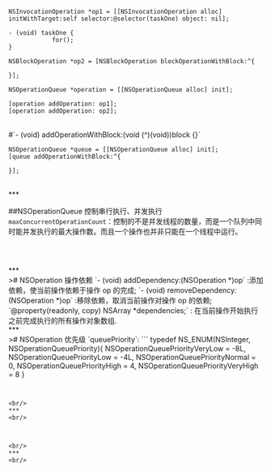```
NSInvocationOperation *op1 = [[NSInvocationOperation alloc] initWithTarget:self selector:@selector(taskOne) object: nil];

- (void) taskOne {
            for();
}

NSBlockOperation *op2 = [NSBlockOperation blockOperationWithBlock:^{

}];

NSOperationQueue *operation = [[NSOperationQueue alloc] init];

[operation addOperation: op1];
[operation addOperation: op2];

```


<br/>
#`- (void) addOperationWithBlock:(void (^)(void))block {}`

```
NSOperationQueue *queue = [[NSOperationQueue alloc] init];
[queue addOperationWithBlock:^{
      
}];

```


<br/>
***
<br/>


##NSOperationQueue 控制串行执行、并发执行
`maxConcurrentOperationCount`：控制的不是并发线程的数量，而是一个队列中同时能并发执行的最大操作数。而且一个操作也并非只能在一个线程中运行。
```


```

<br/>
***
<br/>
># NSOperation 操作依赖
`- (void) addDependency:(NSOperation *)op`  :添加依赖，使当前操作依赖于操作 op 的完成;
`- (void) removeDependency:(NSOperation *)op`  :移除依赖，取消当前操作对操作 op 的依赖;
`@property(readonly, copy) NSArray<NSOperation *> *dependencies;` :  在当前操作开始执行之前完成执行的所有操作对象数组.



<br/>
***
<br/>
>#  NSOperation 优先级
`queuePriority`:
```
typedef NS_ENUM(NSInteger, NSOperationQueuePriority){
        NSOperationQueuePriorityVeryLow = -8L,
        NSOperationQueuePriorityLow = -4L,
        NSOperationQueuePriorityNormal = 0,
        NSOperationQueuePriorityHigh = 4,
        NSOperationQueuePriorityVeryHigh = 8
}

```


<br/>
***
<br/>



<br/>
***
<br/>

